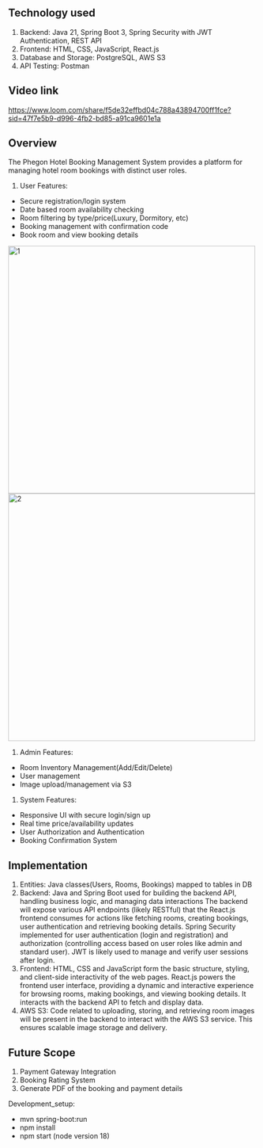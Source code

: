## Technology used

1. Backend: Java 21, Spring Boot 3, Spring Security with JWT Authentication, REST API
2. Frontend: HTML, CSS, JavaScript, React.js
3. Database and Storage: PostgreSQL, AWS S3
4. API Testing: Postman

## Video link

<https://www.loom.com/share/f5de32effbd04c788a43894700ff1fce?sid=47f7e5b9-d996-4fb2-bd85-a91ca9601e1a>

## Overview

The Phegon Hotel Booking Management System provides a platform for managing hotel room bookings with distinct user roles.

1. User Features:

- Secure registration/login system
- Date based room availability checking
- Room filtering by type/price(Luxury, Dormitory, etc)
- Booking management with confirmation code
- Book room and view booking details
<img width="500" alt="1" src="https://github.com/user-attachments/assets/367f6798-038c-4b53-bf60-3ae589502268" />
<img width="500" alt="2" src="https://github.com/user-attachments/assets/7f2631d0-b081-4c10-b14a-769f7e008e1a" />

1. Admin Features:

- Room Inventory Management(Add/Edit/Delete)
- User management
- Image upload/management via S3

1. System Features:

- Responsive UI with secure login/sign up
- Real time price/availability updates
- User Authorization and Authentication
- Booking Confirmation System

## Implementation

1. Entities: Java classes(Users, Rooms, Bookings) mapped to tables in DB
2. Backend: Java and Spring Boot used for building the backend API, handling business logic, and managing data interactions The backend will expose various API endpoints (likely RESTful) that the React.js frontend consumes for actions like fetching rooms, creating bookings, user authentication and retrieving booking details. Spring Security implemented for user authentication (login and registration) and authorization (controlling access based on user roles like admin and standard user). JWT is likely used to manage and verify user sessions after login.
3. Frontend: HTML, CSS and JavaScript form the basic structure, styling, and client-side interactivity of the web pages. React.js powers the frontend user interface, providing a dynamic and interactive experience for browsing rooms, making bookings, and viewing booking details. It interacts with the backend API to fetch and display data.
4. AWS S3: Code related to uploading, storing, and retrieving room images will be present in the backend to interact with the AWS S3 service. This ensures scalable image storage and delivery.

## Future Scope

1. Payment Gateway Integration
2. Booking Rating System
3. Generate PDF of the booking and payment details


Development_setup:
- mvn spring-boot:run
- npm install
- npm start (node version 18)
